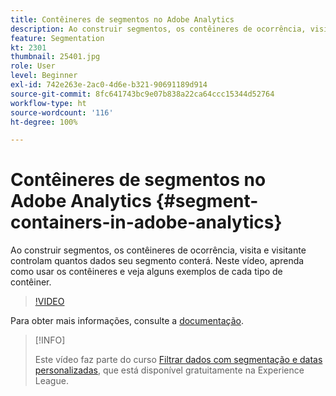 ```yaml
---
title: Contêineres de segmentos no Adobe Analytics
description: Ao construir segmentos, os contêineres de ocorrência, visita e visitante controlam quantos dados seu segmento conterá. Neste vídeo, aprenda como usar os contêineres e veja alguns exemplos de cada tipo de contêiner.
feature: Segmentation
kt: 2301
thumbnail: 25401.jpg
role: User
level: Beginner
exl-id: 742e263e-2ac0-4d6e-b321-90691189d914
source-git-commit: 8fc641743bc9e07b838a22ca64ccc15344d52764
workflow-type: ht
source-wordcount: '116'
ht-degree: 100%

---
```


# Contêineres de segmentos no Adobe Analytics {#segment-containers-in-adobe-analytics}

Ao construir segmentos, os contêineres de ocorrência, visita e visitante controlam quantos dados seu segmento conterá. Neste vídeo, aprenda como usar os contêineres e veja alguns exemplos de cada tipo de contêiner.

>[!VIDEO](https://video.tv.adobe.com/v/25401/?quality=12&learn=on)

Para obter mais informações, consulte a [documentação](https://experienceleague.adobe.com/docs/analytics/components/segmentation/seg-overview.html?lang=pt-BR).

>[!INFO]
>
> Este vídeo faz parte do curso [Filtrar dados com segmentação e datas personalizadas](https://experienceleague.adobe.com/?recommended=Analytics-U-1-2021.1.filterdata&amp;lang=pt-BR), que está disponível gratuitamente na Experience League.
